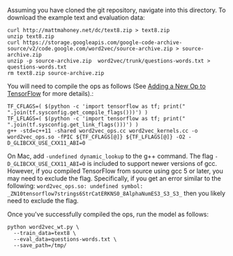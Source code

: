 Assuming you have cloned the git repository, navigate into this directory. To download the example text and evaluation data:

```shell
curl http://mattmahoney.net/dc/text8.zip > text8.zip
unzip text8.zip
curl https://storage.googleapis.com/google-code-archive-source/v2/code.google.com/word2vec/source-archive.zip > source-archive.zip
unzip -p source-archive.zip  word2vec/trunk/questions-words.txt > questions-words.txt
rm text8.zip source-archive.zip
```
You will need to compile the ops as follows (See 
[Adding a New Op to TensorFlow](https://www.tensorflow.org/how_tos/adding_an_op/#building_the_op_library)
for more details).:

```shell
TF_CFLAGS=( $(python -c 'import tensorflow as tf; print(" ".join(tf.sysconfig.get_compile_flags()))') )
TF_LFLAGS=( $(python -c 'import tensorflow as tf; print(" ".join(tf.sysconfig.get_link_flags()))') )
g++ -std=c++11 -shared word2vec_ops.cc word2vec_kernels.cc -o word2vec_ops.so -fPIC ${TF_CFLAGS[@]} ${TF_LFLAGS[@]} -O2 -D_GLIBCXX_USE_CXX11_ABI=0
```

On Mac, add `-undefined dynamic_lookup` to the g++ command. The flag `-D_GLIBCXX_USE_CXX11_ABI=0` is included to support newer versions of gcc. However, if you compiled TensorFlow from source using gcc 5 or later, you may need to exclude the flag. Specifically, if you get an error similar to the following: `word2vec_ops.so: undefined symbol: _ZN10tensorflow7strings6StrCatERKNS0_8AlphaNumES3_S3_S3_` then you likely need to exclude the flag.

Once you've successfully compiled the ops, run the model as follows:

```shell
python word2vec_wt.py \
  --train_data=text8 \
  --eval_data=questions-words.txt \
  --save_path=/tmp/
```
